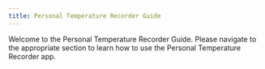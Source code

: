 ```yaml
---
title: Personal Temperature Recorder Guide
---
```


Welcome to the Personal Temperature Recorder Guide. Please navigate to the appropriate section to learn how to use the Personal Temperature Recorder app.
